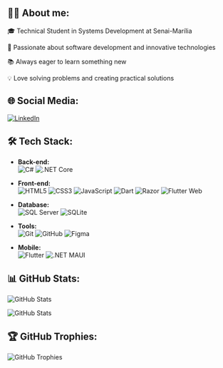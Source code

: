 ## 👨‍💻 About me:
🎓 Technical Student in Systems Development at Senai-Marília

🚀 Passionate about software development and innovative technologies

📚 Always eager to learn something new

💡 Love solving problems and creating practical solutions

## 🌐 Social Media:
[![LinkedIn](https://img.shields.io/badge/-LinkedIn-0077B5?logo=linkedin&logoColor=white&style=for-the-badge)](https://linkedin.com/in/kaique-geraldo)


## 🛠️ Tech Stack:
- **Back-end:**  
  ![C#](https://img.shields.io/badge/-C%23-239120?logo=c-sharp&logoColor=white&style=flat-square) 
  ![.NET Core](https://img.shields.io/badge/-.NET_Core-512BD4?logo=dotnet&logoColor=white&style=flat-square)

- **Front-end:**  
  ![HTML5](https://img.shields.io/badge/-HTML5-E34F26?logo=html5&logoColor=white&style=flat-square) 
  ![CSS3](https://img.shields.io/badge/-CSS3-1572B6?logo=css3&logoColor=white&style=flat-square) 
  ![JavaScript](https://img.shields.io/badge/-JavaScript-F7DF1E?logo=javascript&logoColor=black&style=flat-square) 
  ![Dart](https://img.shields.io/badge/-Dart-0175C2?logo=dart&logoColor=white&style=flat-square)
  ![Razor](https://img.shields.io/badge/-Razor-512BD4?logo=dotnet&logoColor=white&style=flat-square) 
  ![Flutter Web](https://img.shields.io/badge/-Flutter_Web-02569B?logo=flutter&logoColor=white&style=flat-square)

- **Database:**  
  ![SQL Server](https://img.shields.io/badge/-SQL_Server-CC2927?logo=microsoft-sql-server&logoColor=white&style=flat-square) 
  ![SQLite](https://img.shields.io/badge/-SQLite-003B57?logo=sqlite&logoColor=white&style=flat-square)

- **Tools:**  
  ![Git](https://img.shields.io/badge/-Git-F05032?logo=git&logoColor=white&style=flat-square) 
  ![GitHub](https://img.shields.io/badge/-GitHub-181717?logo=github&logoColor=white&style=flat-square) 
  ![Figma](https://img.shields.io/badge/-Figma-F24E1E?logo=figma&logoColor=white&style=flat-square)

- **Mobile:**  
  ![Flutter](https://img.shields.io/badge/-Flutter-02569B?logo=flutter&logoColor=white&style=flat-square) 
  ![.NET MAUI](https://img.shields.io/badge/-NET%20MAUI-512BD4?logo=microsoft&logoColor=white&style=flat-square)

## 📊 GitHub Stats:
![GitHub Stats](https://github-readme-stats.vercel.app/api?username=kaiqueGeraldo&show_icons=true&theme=dark)

![GitHub Stats](https://github-readme-stats.vercel.app/api/top-langs/?username=kaiqueGeraldo&layout=compact&theme=dark)

## 🏆 GitHub Trophies:

![GitHub Trophies](https://github-profile-trophy.vercel.app/?username=kaiqueGeraldo&theme=darkhub&column=7)

<!--
**kaiqueGeraldo/kaiqueGeraldo** is a ✨ _special_ ✨ repository because its `README.md` (this file) appears on your GitHub profile.

Here are some ideas to get you started:

- 🔭 I’m currently working on ...
- 🌱 I’m currently learning ...
- 👯 I’m looking to collaborate on ...
- 🤔 I’m looking for help with ...
- 💬 Ask me about ...
- 📫 How to reach me: ...
- 😄 Pronouns: ...
- ⚡ Fun fact: ...
-->
